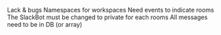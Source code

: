 Lack & bugs
Namespaces for workspaces
Need events to indicate rooms
The SlackBot must be changed to private for each rooms
All messages need to be in DB (or array)
